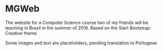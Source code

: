 # MGWeb

The website for a Computer Science course two of my friends will be teaching in Brazil in the summer of 2016. Based on the Start Bootstrap: Creative theme

Some images and text are placeholders, pending translation to Portugese.
